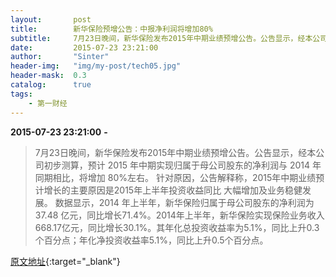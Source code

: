 ```yaml
---
layout:       post
title:        新华保险预增公告：中报净利润将增加80%
subtitle:     7月23日晚间，新华保险发布2015年中期业绩预增公告。公告显示，经本公司初步测算，预计 2015 年中期实现归属于母公司股东的净利润与 2014 年同期相比，将增加 80%左右。
date:         2015-07-23 23:21:00
author:       "Sinter"
header-img:   "img/my-post/tech05.jpg"
header-mask:  0.3
catalog:      true
tags:
    - 第一财经
---
```


**2015-07-23 23:21:00**  **-**

> 7月23日晚间，新华保险发布2015年中期业绩预增公告。公告显示，经本公司初步测算，预计 2015 年中期实现归属于母公司股东的净利润与 2014 年同期相比，将增加 80%左右。
针对原因，公告解释称，2015年中期业绩预计增长的主要原因是2015年上半年投资收益同比 大幅增加及业务稳健发展。
数据显示，2014 年上半年，新华保险归属于母公司股东的净利润为37.48 亿元，同比增长71.4%。2014年上半年，新华保险实现保险业务收入668.17亿元，同比增长30.1%。其年化总投资收益率为5.1%，同比上升0.3个百分点；年化净投资收益率5.1%，同比上升0.5个百分点。


[原文地址](http://www.yicai.com/news/4659489.html){:target="_blank"}



